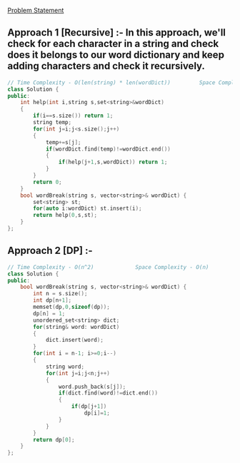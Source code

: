 [Problem Statement](https://leetcode.com/problems/word-break)

## Approach 1 [Recursive] :- In this approach, we'll check for each character in a string and check does it belongs to our word dictionary and keep adding characters and check it recursively.

```cpp
// Time Complexity - O(len(string) * len(wordDict))         Space Complexity - O(len(string)
class Solution {
public:
    int help(int i,string s,set<string>&wordDict)
    {
        if(i==s.size()) return 1;
        string temp;
        for(int j=i;j<s.size();j++)
        {
            temp+=s[j];
            if(wordDict.find(temp)!=wordDict.end())
            {
                if(help(j+1,s,wordDict)) return 1;
            }
        }
        return 0;
    }
    bool wordBreak(string s, vector<string>& wordDict) {
        set<string> st;
        for(auto i:wordDict) st.insert(i);
        return help(0,s,st);
    }
};
```

## Approach 2 [DP] :- 

```cpp
// Time Complexity - O(n^2)             Space Complexity - O(n)
class Solution {
public:
    bool wordBreak(string s, vector<string>& wordDict) {
        int n = s.size();
        int dp[n+1];
        memset(dp,0,sizeof(dp));
        dp[n] = 1;
        unordered_set<string> dict;
        for(string& word: wordDict)
        {
            dict.insert(word);
        }
        for(int i = n-1; i>=0;i--)
        {
            string word;            
            for(int j=i;j<n;j++)
            {
                word.push_back(s[j]);
                if(dict.find(word)!=dict.end())
                {
                    if(dp[j+1])
                        dp[i]=1;
                }
            }
        }
        return dp[0];
    }
};
```

